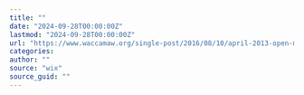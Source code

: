 ```yaml
---
title: ""
date: "2024-09-28T00:00:00Z"
lastmod: "2024-09-28T00:00:00Z"
url: "https://www.waccamaw.org/single-post/2016/08/10/april-2013-open-meeting-summary-04052013"
categories:
author: ""
source: "wix"
source_guid: ""
---
```





